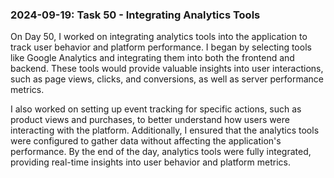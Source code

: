 ### 2024-09-19: Task 50 - Integrating Analytics Tools

On Day 50, I worked on integrating analytics tools into the application to track user behavior and platform performance. I began by selecting tools like Google Analytics and integrating them into both the frontend and backend. These tools would provide valuable insights into user interactions, such as page views, clicks, and conversions, as well as server performance metrics.

I also worked on setting up event tracking for specific actions, such as product views and purchases, to better understand how users were interacting with the platform. Additionally, I ensured that the analytics tools were configured to gather data without affecting the application's performance. By the end of the day, analytics tools were fully integrated, providing real-time insights into user behavior and platform metrics.